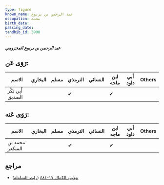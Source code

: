 ```yaml
---
type: figure
known_name: عبد الرحمن بن يربوع
occupation: محدث
birth_date:
passing_date:
tahdhib_id: 3990
---
```

##### عبد الرحمن بن يربوع المخزومي

## رَوَى عَن:
| الاسم              | البخاري | مسلم | الترمذي | النسائي | ابن ماجه | أبي داود | Others |
| ------------------ | ------- | ---- | ------- | ------- | -------- | -------- | ------ |
| أَبِي بَكْر الصديق |         |      | ✔       |         | ✔        |          |        |
## رَوَى عَنه:
| الاسم           | البخاري | مسلم | الترمذي | النسائي | ابن ماجه | أبي داود | Others |
| --------------- | ------- | ---- | ------- | ------- | -------- | -------- | ------ |
| محمد بن المنكدر |         |      | ✔       |         | ✔        |          |        |
## مراجع
- [تهذيب الكمال ١٧-٤٨١](obsidian://open?vault=Tahdhib-al-Kamal&file=Figures/٣٩٩٠-عبد%20الرحمن%20بن%20يربوع%20المخزومي) ([رابط الشاملة](https://shamela.ws/book/3722/9031))